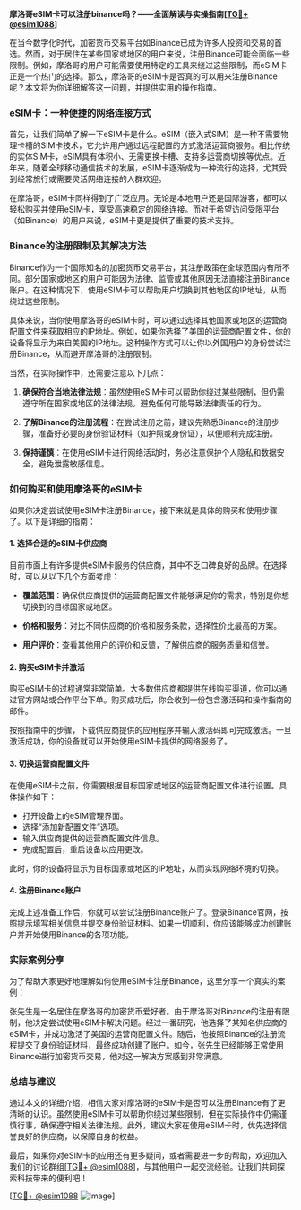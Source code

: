 **摩洛哥eSIM卡可以注册binance吗？——全面解读与实操指南[[TG💪+ @esim1088](https://t.me/s/esim1088)]**

在当今数字化时代，加密货币交易平台如Binance已成为许多人投资和交易的首选。然而，对于居住在某些国家或地区的用户来说，注册Binance可能会面临一些限制。例如，摩洛哥的用户可能需要使用特定的工具来绕过这些限制，而eSIM卡正是一个热门的选择。那么，摩洛哥的eSIM卡是否真的可以用来注册Binance呢？本文将为你详细解答这一问题，并提供实用的操作指南。

### eSIM卡：一种便捷的网络连接方式

首先，让我们简单了解一下eSIM卡是什么。eSIM（嵌入式SIM）是一种不需要物理卡槽的SIM卡技术，它允许用户通过远程配置的方式激活运营商服务。相比传统的实体SIM卡，eSIM具有体积小、无需更换卡槽、支持多运营商切换等优点。近年来，随着全球移动通信技术的发展，eSIM卡逐渐成为一种流行的选择，尤其受到经常旅行或需要灵活网络连接的人群欢迎。

在摩洛哥，eSIM卡同样得到了广泛应用。无论是本地用户还是国际游客，都可以轻松购买并使用eSIM卡，享受高速稳定的网络连接。而对于希望访问受限平台（如Binance）的用户来说，eSIM卡更是提供了重要的技术支持。

### Binance的注册限制及其解决方法

Binance作为一个国际知名的加密货币交易平台，其注册政策在全球范围内有所不同。部分国家或地区的用户可能因为法律、监管或其他原因无法直接注册Binance账户。在这种情况下，使用eSIM卡可以帮助用户切换到其他地区的IP地址，从而绕过这些限制。

具体来说，当你使用摩洛哥的eSIM卡时，可以通过选择其他国家或地区的运营商配置文件来获取相应的IP地址。例如，如果你选择了美国的运营商配置文件，你的设备将显示为来自美国的IP地址。这种操作方式可以让你以外国用户的身份尝试注册Binance，从而避开摩洛哥的注册限制。

当然，在实际操作中，还需要注意以下几点：

1. **确保符合当地法律法规**：虽然使用eSIM卡可以帮助你绕过某些限制，但仍需遵守所在国家或地区的法律法规。避免任何可能导致法律责任的行为。
   
2. **了解Binance的注册流程**：在尝试注册之前，建议先熟悉Binance的注册步骤，准备好必要的身份验证材料（如护照或身份证），以便顺利完成注册。

3. **保持谨慎**：在使用eSIM卡进行网络活动时，务必注意保护个人隐私和数据安全，避免泄露敏感信息。

### 如何购买和使用摩洛哥的eSIM卡

如果你决定尝试使用eSIM卡注册Binance，接下来就是具体的购买和使用步骤了。以下是详细的指南：

#### 1. 选择合适的eSIM卡供应商

目前市面上有许多提供eSIM卡服务的供应商，其中不乏口碑良好的品牌。在选择时，可以从以下几个方面考虑：

- **覆盖范围**：确保供应商提供的运营商配置文件能够满足你的需求，特别是你想切换到的目标国家或地区。
  
- **价格和服务**：对比不同供应商的价格和服务条款，选择性价比最高的方案。

- **用户评价**：查看其他用户的评价和反馈，了解供应商的服务质量和信誉。

#### 2. 购买eSIM卡并激活

购买eSIM卡的过程通常非常简单。大多数供应商都提供在线购买渠道，你可以通过官方网站或合作平台下单。购买成功后，你会收到一份包含激活码和操作指南的邮件。

按照指南中的步骤，下载供应商提供的应用程序并输入激活码即可完成激活。一旦激活成功，你的设备就可以开始使用eSIM卡提供的网络服务了。

#### 3. 切换运营商配置文件

在使用eSIM卡之前，你需要根据目标国家或地区的运营商配置文件进行设置。具体操作如下：

- 打开设备上的eSIM管理界面。
- 选择“添加新配置文件”选项。
- 输入供应商提供的运营商配置文件信息。
- 完成配置后，重启设备以应用更改。

此时，你的设备将显示为目标国家或地区的IP地址，从而实现网络环境的切换。

#### 4. 注册Binance账户

完成上述准备工作后，你就可以尝试注册Binance账户了。登录Binance官网，按照提示填写相关信息并提交身份验证材料。如果一切顺利，你应该能够成功创建账户并开始使用Binance的各项功能。

### 实际案例分享

为了帮助大家更好地理解如何使用eSIM卡注册Binance，这里分享一个真实的案例：

张先生是一名居住在摩洛哥的加密货币爱好者。由于摩洛哥对Binance的注册有限制，他决定尝试使用eSIM卡解决问题。经过一番研究，他选择了某知名供应商的eSIM卡，并成功激活了美国的运营商配置文件。随后，他按照Binance的注册流程提交了身份验证材料，最终成功创建了账户。如今，张先生已经能够正常使用Binance进行加密货币交易，他对这一解决方案感到非常满意。

### 总结与建议

通过本文的详细介绍，相信大家对摩洛哥的eSIM卡是否可以注册Binance有了更清晰的认识。虽然使用eSIM卡可以帮助你绕过某些限制，但在实际操作中仍需谨慎行事，确保遵守相关法律法规。此外，建议大家在使用eSIM卡时，优先选择信誉良好的供应商，以保障自身的权益。

最后，如果你对eSIM卡的应用还有更多疑问，或者需要进一步的帮助，欢迎加入我们的讨论群组[[TG💪+ @esim1088](https://t.me/s/esim1088)]，与其他用户一起交流经验。让我们共同探索科技带来的便利吧！

[[TG💪+ @esim1088](https://t.me/s/esim1088) ![Image](https://i.postimg.cc/4NQfJmqS/Snipaste-2025-05-13-00-14-12.png)]